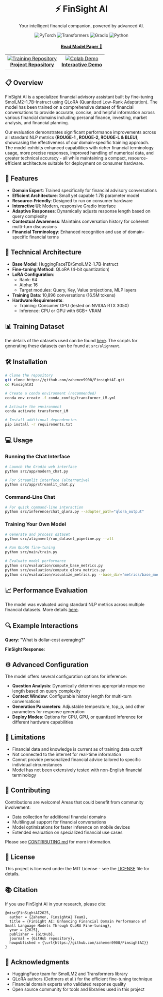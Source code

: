 <div align="center">

# ⚡ FinSight AI

Your intelligent financial companion, powered by advanced AI.

<div align="center">
    <img src="https://img.shields.io/badge/PyTorch-2.0.1-EE4C2C?style=for-the-badge&logo=pytorch" alt="PyTorch"/>
    <img src="https://img.shields.io/badge/Transformers-4.34.0-409EFF?style=for-the-badge&logo=huggingface" alt="Transformers"/>
    <img src="https://img.shields.io/badge/Gradio-3.50.2-F37626?style=for-the-badge&logo=hexo" alt="Gradio"/>
    <img src="https://img.shields.io/badge/Python-3.11-3776AB?style=for-the-badge&logo=python" alt="Python"/>
</div>

</div>

<div align="center">
  <h4><a href="https://github.com/zahemen9900/Datasets-for-Finsight/blob/97d7cacfff62e7b6099ef3bb0af9cf3d044a5b35/metrics/model_paper.md" target="_blank">Read Model Paper 📄</a></h4>
</div>

<div align="center">
<table>
<tr>
  <td align="center">
    <a href="https://github.com/zahemen9900/FinsightAI.git">
      <img src="https://img.shields.io/badge/Training_Repo-181717?style=for-the-badge&logo=github&logoColor=white" alt="Training Repository"/>
      <br/>
      <strong>Project Repository</strong>
    </a>
  </td>
  <td align="center">
    <a href="https://colab.research.google.com/drive/1vpgADgpnlZ4wIAxOL79HDzAuQHG9RB-X?usp=sharing">
      <img src="https://img.shields.io/badge/Demo_on_Colab-F9AB00?style=for-the-badge&logo=googlecolab&logoColor=white" alt="Colab Demo"/>
      <br/>
      <strong>Interactive Demo</strong>
    </a>
  </td>
</tr>
</table>
</div>

## 📋 Overview

FinSight AI is a specialized financial advisory assistant built by fine-tuning SmolLM2-1.7B-Instruct using QLoRA (Quantized Low-Rank Adaptation). The model has been trained on a comprehensive dataset of financial conversations to provide accurate, concise, and helpful information across various financial domains including personal finance, investing, market analysis, and financial planning.

Our evaluation demonstrates significant performance improvements across all standard NLP metrics **(ROUGE-1 , ROUGE-2, ROUGE-L & BLEU)**, showcasing the effectiveness of our domain-specific training approach. The model exhibits enhanced capabilities with richer financial terminology usage, more precise responses, improved handling of numerical data, and greater technical accuracy - all while maintaining a compact, resource-efficient architecture suitable for deployment on consumer hardware.

## 🚀 Features

- **Domain Expert**: Trained specifically for financial advisory conversations
- **Efficient Architecture**: Small yet capable 1.7B parameter model
- **Resource-Friendly**: Designed to run on consumer hardware
- **Interactive UI**: Modern, responsive Gradio interface
- **Adaptive Responses**: Dynamically adjusts response length based on query complexity
- **Contextual Awareness**: Maintains conversation history for coherent multi-turn discussions
- **Financial Terminology**: Enhanced recognition and use of domain-specific financial terms

## 🧠 Technical Architecture

- **Base Model**: HuggingFaceTB/SmolLM2-1.7B-Instruct
- **Fine-tuning Method**: QLoRA (4-bit quantization)
- **LoRA Configuration**:
  - Rank: 64
  - Alpha: 16
  - Target modules: Query, Key, Value projections, MLP layers
- **Training Data**: 10,896 conversations (16.5M tokens)
- **Hardware Requirements**:
  - Training: Consumer GPU (tested on NVIDIA RTX 3050)
  - Inference: CPU or GPU with 6GB+ VRAM

## 📊 Training Dataset

the details of the datasets used can be found [here](https://github.com/zahemen9900/Datasets-for-Finsight.git). The scripts for generating these datasets can be found at `src/alignment`.

## 🛠️ Installation

```bash
# Clone the repository
git clone https://github.com/zahemen9900/FinsightAI.git
cd FinsightAI

# Create a conda environment (recommended)
conda env create -f conda_config/transformer_LM.yml

# Activate the environment
conda activate transformer_LM

# Install additional dependencies
pip install -r requirements.txt
```

## 💻 Usage

### Running the Chat Interface

```bash
# Launch the Gradio web interface
python src/app/modern_chat.py

# For Streamlit interface (alternative)
python src/app/streamlit_chat.py
```

### Command-Line Chat

```bash
# For quick command-line interaction
python src/inference/chat_qlora.py --adapter_path="qlora_output"
```

### Training Your Own Model

```bash
# Generate and process dataset
python src/alignment/run_dataset_pipeline.py --all

# Run QLoRA fine-tuning
python src/main/train.py

# Evaluate model performance
python src/evaluation/compute_base_metrics.py
python src/evaluation/compute_qlora_metrics.py
python src/evaluation/visualize_metrics.py --base_dir="metrics/base_model_evaluation_results" --qlora_dir="metrics/qlora_evaluation_results"
```

## 📈 Performance Evaluation

The model was evaluated using standard NLP metrics across multiple financial datasets. More details [here](https://github.com/zahemen9900/Datasets-for-Finsight.git).

## 🔍 Example Interactions

**Query**: "What is dollar-cost averaging?"

**FinSight Response**:



## ⚙️ Advanced Configuration

The model offers several configuration options for inference:

- **Question Analysis**: Dynamically determines appropriate response length based on query complexity
- **Context Window**: Configurable history length for multi-turn conversations
- **Generation Parameters**: Adjustable temperature, top_p, and other parameters for response generation
- **Deploy Modes**: Options for CPU, GPU, or quantized inference for different hardware capabilities

## 🚧 Limitations

- Financial data and knowledge is current as of training data cutoff
- Not connected to the internet for real-time information
- Cannot provide personalized financial advice tailored to specific individual circumstances
- Model has not been extensively tested with non-English financial terminology

## 🤝 Contributing

Contributions are welcome! Areas that could benefit from community involvement:

- Data collection for additional financial domains
- Multilingual support for financial conversations
- Model optimizations for faster inference on mobile devices
- Extended evaluation on specialized financial use cases

Please see [CONTRIBUTING.md](CONTRIBUTING.md) for more information.

## 📝 License

This project is licensed under the MIT License - see the [LICENSE](LICENSE) file for details.

## 📚 Citation

If you use FinSight AI in your research, please cite:

```
@misc{FinSightAI2025,
  author = {Zahemen, FinsightAI Team},
  title = {FinSight AI: Enhancing Financial Domain Performance of Small Language Models Through QLoRA Fine-tuning},
  year = {2025},
  publisher = {GitHub},
  journal = {GitHub repository},
  howpublished = {\url{https://github.com/zahemen9900/FinsightAI}}
}
```

## 🙏 Acknowledgments

- HuggingFace team for SmolLM2 and Transformers library
- QLoRA authors (Dettmers et al.) for the efficient fine-tuning technique
- Financial domain experts who validated response quality
- Open source community for tools and libraries used in this project
